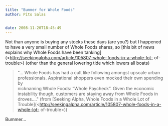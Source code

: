 ```yaml
---
title: "Bummer for Whole Foods"
author: Pito Salas


date: 2008-11-20T18:45:49
---
```




Not than anyone is buying any stocks these days (are you?) but I happened to
have a very small number of Whole Foods shares, so [this bit of news explains
why Whole Foods have been
tanking](<http://seekingalpha.com/article/105807-whole-foods-in-a-whole-lot-
of-trouble>) (other than the general lowering tide which lowers all boats)

> "… Whole Foods has had a cult like following amongst upscale urban  
> professionals. Aspirational shoppers even mocked their own spending by  
> nicknaming Whole Foods:  “Whole Paycheck”.  Given the economic  
> instability though, customers are staying away from Whole Foods in  
> droves…." (from [Seeking Alpha, Whole Foods in a Whole Lot of
> Trouble](<http://seekingalpha.com/article/105807-whole-foods-in-a-whole-lot-
> of-trouble>))

Bummer…


